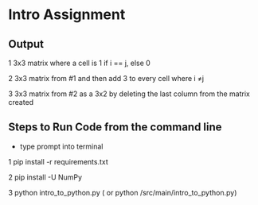 # Intro Assignment 

## Output

1 3x3 matrix where a cell is 1 if i == j, else 0

2 3x3 matrix from #1 and then add 3 to every cell where i ≠j

3 3x3 matrix from #2 as a 3x2 by deleting the last column from the matrix created

## Steps to Run Code from the command line

- type prompt into terminal 

1 pip install -r requirements.txt

2 pip install -U NumPy

3 python intro_to_python.py ( or python /src/main/intro_to_python.py)



